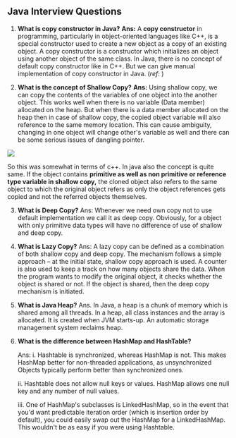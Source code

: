 ## Java Interview Questions

1. **What is copy constructor in Java?**
**Ans:** A **copy constructor** in programming, particularly in object-oriented languages like C++, is a special constructor used to create a new object as a copy of an existing object. A copy constructor is a constructor which initializes an object using another object of the same class.
In Java, there is no concept of default copy constructor like in C++. But we can give manual implementation of copy constructor in Java.
(*ref*: )

2. **What is the concept of Shallow Copy?**
**Ans:** Using shallow copy, we can copy the contents of the variables of one object into the another object. This works well when there is no variable (Data member) allocated on the heap. But when there is a data member allocated on the heap then in case of shallow copy, the copied object variable will also reference to the same memory location.
This can cause ambiguity, changing in one object will change other's variable as well and there can be some serious issues of dangling pointer.

![](https://media.geeksforgeeks.org/wp-content/uploads/20201216032815/ShallowCopyHeapMemory.png)

So this was somewhat in terms of c++. In java also the concept is quite same. If the object contains **primitive as well as non primitive or reference type variable in shallow copy,** the cloned object also refers to the same object to which the original object refers as only the object references gets copied and not the referred objects themselves.

3. **What is Deep Copy?**
Ans: Whenever we need own copy not to use default implementation we call it as deep copy.
Obviously, for a object with only primitive data types will have no difference of use of shallow and deep copy.

4. **What is Lazy Copy?**
Ans: A lazy copy can be defined as a combination of both shallow copy and deep copy. The mechanism follows a simple approach – at the initial state, shallow copy approach is used. A counter is also used to keep a track on how many objects share the data. When the program wants to modify the original object, it checks whether the object is shared or not. If the object is shared, then the deep copy mechanism is initiated.

5. **What is Java Heap?**
Ans. In Java, a heap is a chunk of memory which is shared among all threads. In a heap, all class instances and the array is allocated. It is created when JVM starts-up. An automatic storage management system reclaims heap.

6. **What is the difference between HashMap and HashTable?**
   
   Ans: i. Hashtable is synchronized, whereas HashMap is not. This makes HashMap better for non-threaded applications, as unsynchronized Objects typically perform better than synchronized ones.
   
   ii. Hashtable does not allow null keys or values. HashMap allows one null key and any number of null values.
   
   iii. One of HashMap's subclasses is LinkedHashMap, so in the event that you'd want predictable iteration order (which is insertion order by default), you could easily swap out the HashMap               for a LinkedHashMap. This wouldn't be as easy if you were using Hashtable.

